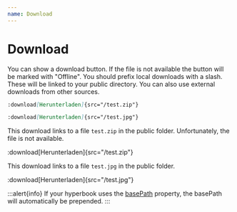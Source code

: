 ```yaml
---
name: Download
---
```


# Download

You can show a download button. If the file is not available the button
will be marked with "Offline". You should prefix local downloads with
a slash. These will be linked to your public directory. You
can also use external downloads from other sources.

```md
:download[Herunterladen]{src="/test.zip"}

:download[Herunterladen]{src="/test.jpg"}
```

This download links to a file `test.zip` in the public folder.
Unfortunately, the file is not available.

:download[Herunterladen]{src="/test.zip"}

This download links to a file `test.jpg` in the public folder.

:download[Herunterladen]{src="/test.jpg"}

:::alert{info}
If your hyperbook uses the [basePath](/configuration/book) property, the basePath will automatically be prepended.
:::
